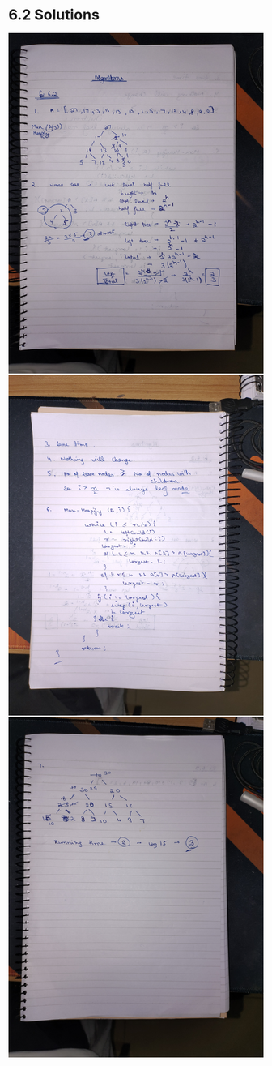 # 6.2 Solutions

![6.2 Solution](./Images/IMG_20230827_063330.jpg)
![6.2 Solution](./Images/IMG_20230827_063353.jpg)
![6.2 Solution](./Images/IMG_20230827_063402.jpg)
